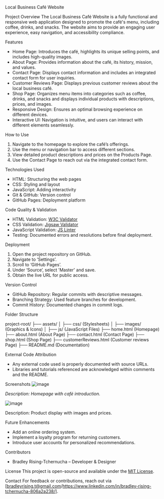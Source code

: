Local Business Café Website

Project Overview
The Local Business Café Website is a fully functional and responsive web application designed to promote the café's menu, including coffee, drinks, and snacks. The website aims to provide an engaging user experience, easy navigation, and accessibility compliance.

Features
- Home Page: Introduces the café, highlights its unique selling points, and includes high-quality images.
- About Page: Provides information about the café, its history, mission, and values.
- Contact Page: Displays contact information and includes an integrated contact form for user inquiries.
- Customer Reviews Page: Displays previous customer reviews about the local business café.
- Shop Page: Organizes menu items into categories such as coffee, drinks, and snacks and displays individual products with descriptions, prices, and images.
- Responsive Design: Ensures an optimal browsing experience on different devices.
- Interactive UI: Navigation is intuitive, and users can interact with different elements seamlessly.

How to Use
1. Navigate to the homepage to explore the café’s offerings.
2. Use the menu or navigation bar to access different sections.
3. View detailed product descriptions and prices on the Products Page.
4. Use the Contact Page to reach out via the integrated contact form.

Technologies Used
- HTML: Structuring the web pages
- CSS: Styling and layout
- JavaScript: Adding interactivity
- Git & GitHub: Version control
- GitHub Pages: Deployment platform

Code Quality & Validation
- HTML Validation: [W3C Validator](https://validator.w3.org/#validate_by_input)
- CSS Validation: [Jigsaw Validator](http://jigsaw.w3.org/css-validator/)
- JavaScript Validation: [JS Linter](https://javascriptvalidator.net/)
- Testing: Documented errors and resolutions before final deployment.

Deployment
1. Open the project repository on GitHub.
2. Navigate to ‘Settings’.
3. Scroll to ‘GitHub Pages’.
4. Under ‘Source’, select 'Master' and save.
5. Obtain the live URL for public access.

Version Control
- GitHub Repository: Regular commits with descriptive messages.
- Branching Strategy: Used feature branches for development.
- Commit History: Documented changes in commit logs.

Folder Structure

project-root/
├── assets/
│   ├── css/ (Stylesheets)
│   ├── images/ (Graphics & Icons)
│   ├── js/ (JavaScript Files)
├── home.html (Homepage)
├── about.html (About Page)
├── contact.html (Contact Page)
├── shop.html (Shop Page)
├── customerReviews.html (Customer reviews Page)
├── README.md (Documentation)


External Code Attribution
- Any external code used is properly documented with source URLs.
- Libraries and tutorials referenced are acknowledged within comments and the README.

Screenshots
![image](https://github.com/user-attachments/assets/367832cd-2764-4183-85bb-5eda5207896c)

_Description: Homepage with café introduction._

![image](https://github.com/user-attachments/assets/e0c96a59-44b2-4cd5-9760-4f2672328623)

Description: Product display with images and prices.

Future Enhancements
- Add an online ordering system.
- Implement a loyalty program for returning customers.
- Introduce user accounts for personalized recommendations.

Contributors
- Bradley Rising-Tchernucha – Developer & Designer

License
This project is open-source and available under the [MIT License](LICENSE).

Contact
For feedback or contributions, reach out via [bradleyrising.t@gmail.com/https://www.linkedin.com/in/bradley-rising-tchernucha-806a2a238/].

